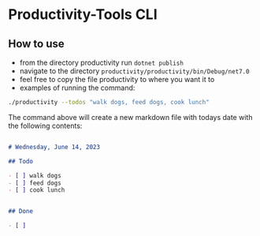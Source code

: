 # Productivity-Tools CLI

## How to use
- from the directory productivity run `dotnet publish`
- navigate to the directory `productivity/productivity/bin/Debug/net7.0`
- feel free to copy the file productivity to where you want it to
- examples of running the command:

```sh
./productivity --todos "walk dogs, feed dogs, cook lunch"
```

The command above will create a new markdown file with todays date with the following contents:


```md

# Wednesday, June 14, 2023

## Todo

- [ ] walk dogs 
- [ ] feed dogs 
- [ ] cook lunch 


## Done

- [ ] 

```